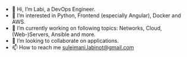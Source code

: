 - 👋 Hi, I’m Labi, a DevOps Engineer.
- 👀 I’m interested in Python, Frontend (especially Angular), Docker and AWS.
- 🌱 I’m currently working on following topics: Networks, Cloud, (Web-)Servers, Ansible and more.
- 💞️ I’m looking to collaborate on applications.
- 📫 How to reach me sulejmani.labinot@gmail.com

<!---
notisalomon/notisalomon is a ✨ special ✨ repository because its `README.md` (this file) appears on your GitHub profile.
You can click the Preview link to take a look at your changes.
--->
